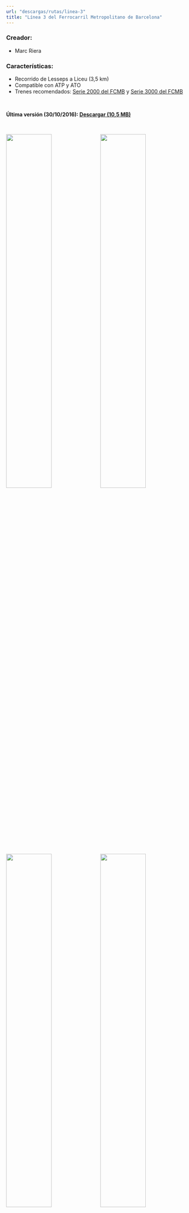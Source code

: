 ```yaml
---
url: "descargas/rutas/linea-3"
title: "Línea 3 del Ferrocarril Metropolitano de Barcelona"
---
```

### Creador:

* Marc Riera

### Características:

* Recorrido de Lesseps a Liceu (3,5 km)
* Compatible con ATP y ATO
* Trenes recomendados: <a href="/descargas/trenes/serie-2000">Serie 2000 del FCMB</a> y <a href="/descargas/trenes/serie-3000">Serie 3000 del FCMB</a>

&nbsp;

**Última versión (30/10/2016): <a href="https://github.com/MarcRiera/FCMB-L3/releases/download/v1.0/FCMB_L3_v1.0.obp">Descargar (10,5 MB)</a>**

&nbsp;

<a href="/images/rutes/l3/1.png" target="_blank"><img style="float: left; width: 49.5%; margin-right: 0.5%; margin-bottom: 1em;" src="/images/rutes/l3/1.png" /></a><a href="/images/rutes/l3/2.png" target="_blank"><img style="float: right; width: 49.5%; margin-left: 0.5%; margin-bottom: 1em;" src="/images/rutes/l3/2.png" /></a>
<a href="/images/rutes/l3/3.png" target="_blank"><img style="float: left; width: 49.5%; margin-right: 0.5%; margin-bottom: 1em;" src="/images/rutes/l3/3.png" /></a><a href="/images/rutes/l3/4.png" target="_blank"><img style="float: right; width: 49.5%; margin-left: 0.5%; margin-bottom: 1em;" src="/images/rutes/l3/4.png" /></a>
